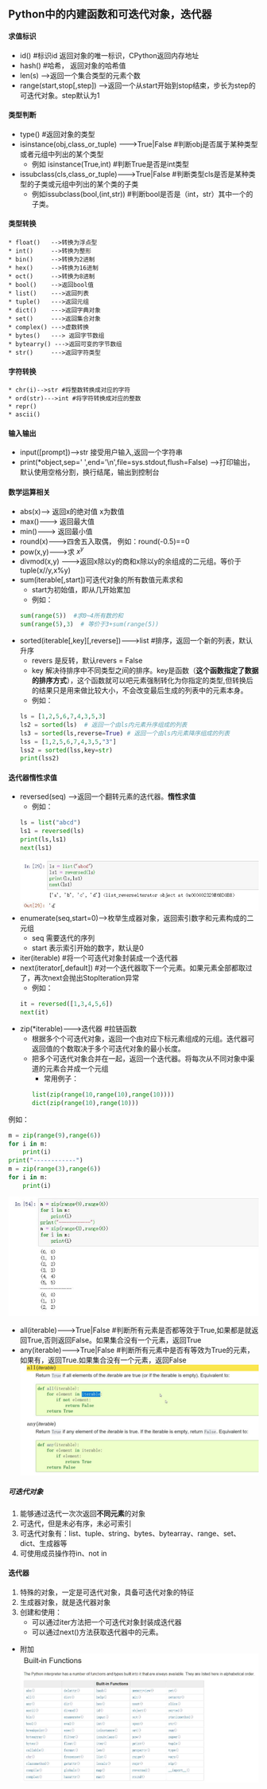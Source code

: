 ## Python中的内建函数和可迭代对象，迭代器
#### 求值标识
* id() #标识id 返回对象的唯一标识，CPython返回内存地址
* hash() #哈希， 返回对象的哈希值
* len(s) -->返回一个集合类型的元素个数
* range(start,stop[,step]) -->返回一个从start开始到stop结束，步长为step的可迭代对象。step默认为1
#### 类型判断
* type() #返回对象的类型
* isinstance(obj,class_or_tuple) --->True|False #判断obj是否属于某种类型或者元组中列出的某个类型
    * 例如 isinstance(True,int) #判断True是否是int类型
* issubclass(cls,class_or_tuple)--->True|False #判断类型cls是否是某种类型的子类或元组中列出的某个类的子类
    * 例如issubclass(bool,(int,str)) #判断bool是否是（int，str）其中一个的子类。
#### 类型转换 
    * float()   -->转换为浮点型
    * int()     -->转换为整形
    * bin()     -->转换为2进制
    * hex()     -->转换为16进制
    * oct()     -->转换为8进制
    * bool()    -->返回bool值
    * list()    --->返回列表
    * tuple()   --->返回元组
    * dict()    --->返回字典对象
    * set()     --->返回集合对象
    * complex() --->虚数转换
    * bytes()   ---> 返回字节数组
    * bytearry() --->返回可变的字节数组
    * str()     --->返回字符类型
#### 字符转换
    * chr(i)-->str #将整数转换成对应的字符
    * ord(str)--->int #将字符转换成对应的整数
    * repr()
    * ascii()
#### 输入输出
* input([prompt])-->str 接受用户输入,返回一个字符串
* print(*object,sep=' ',end='\n',file=sys.stdout,flush=False) -->打印输出，默认使用空格分割，换行结尾，输出到控制台  
#### 数学运算相关
* abs(x)--> 返回x的绝对值 x为数值
* max()---> 返回最大值
* min()---> 返回最小值
* round(x)--->四舍五入取偶， 例如：round(-0.5)==0
* pow(x,y)--->求 $x^y$
* divmod(x,y) --->返回x除以y的商和x除以y的余组成的二元组。等价于tuple(x//y,x%y)
* sum(iterable[,start])可迭代对象的所有数值元素求和
    * start为初始值，即从几开始累加
    * 例如：
    ````python
    sum(range(5))  #求0~4所有数的和
    sum(range(5),3)  # 等价于3+sum(range(5))
    ```` 
* sorted(iterable[,key][,reverse])--->list  #排序，返回一个新的列表，默认升序
    * revers 是反转，默认revers = False
    * key  解决待排序中不同类型之间的排序。key是函数（**这个函数指定了数据的排序方式**），这个函数就可以吧元素强制转化为你指定的类型,但转换后的结果只是用来做比较大小，不会改变最后生成的列表中的元素本身。
    * 例如：
    ````python
    ls = [1,2,5,6,7,4,3,5,3]
    ls2 = sorted(ls)  # 返回一个由ls内元素升序组成的列表
    ls3 = sorted(ls,reverse=True) # 返回一个由ls内元素降序组成的列表
    lss = [1,2,5,6,7,4,3,5,"3"]
    lss2 = sorted(lss,key=str)
    print(lss2)
    ````
#### 迭代器惰性求值
* reversed(seq) -->返回一个翻转元素的迭代器。**惰性求值**
    * 例如：
    ````python
    ls = list("abcd")
    ls1 = reversed(ls)
    print(ls,ls1)
    next(ls1)
    ````  
    ![buitinfun002](https://raw.githubusercontent.com/1263351411/xdd.github.io/master/img/buitinfun002.jpg)  
* enumerate(seq,start=0)-->枚举生成器对象，返回索引数字和元素构成的二元组
    * seq 需要迭代的序列
    * start 表示索引开始的数字，默认是0 
* iter(iterable) #将一个可迭代对象封装成一个迭代器
* next(iterator[,default])  #对一个迭代器取下一个元素。如果元素全部都取过了，再次next会抛出StopIteration异常
    * 例如：
    ````python
    it = reversed([1,3,4,5,6])
    next(it)
    ````  
* zip(*iterable)--->迭代器  #拉链函数 
    * 根据多个个可迭代对象，返回一个由对应下标元素组成的元组。迭代器可返回值的个数取决于多个可迭代对象的最小长度。
    * 把多个可迭代对象合并在一起，返回一个迭代器。将每次从不同对象中渠道的元素合并成一个元组
        * 常用例子：
        ````python
        list(zip(range(10,range(10),range(10))))
        dict(zip(range(10),range(10)))  
        ````  
例如：
````python
m = zip(range(9),range(6))
for i in m:
    print(i)
print("------------")
m = zip(range(3),range(6))
for i in m:
    print(i)
````  
![buitinfun003](https://raw.githubusercontent.com/1263351411/xdd.github.io/master/img/buitinfun003.jpg)  
* all(iterable)--->True|False #判断所有元素是否都等效于True,如果都是就返回True,否则返回False。如果集合没有一个元素，返回True
* any(iterable)--->True|False #判断所有元素中是否有等效为True的元素，如果有，返回True.如果集合没有一个元素，返回False
![buitinfun004](https://raw.githubusercontent.com/1263351411/xdd.github.io/master/img/buitinfun004.jpg)
##### 可迭代对象
1. 能够通过迭代一次次返回**不同元素**的对象
2. 可迭代，但是未必有序，未必可索引
3. 可迭代对象有：list、tuple、string、bytes、bytearray、range、set、dict、生成器等
4. 可使用成员操作符in、not in
#### 迭代器
1. 特殊的对象，一定是可迭代对象，具备可迭代对象的特征
2. 生成器对象，就是迭代器对象
3. 创建和使用：
    * 可以通过iter方法把一个可迭代对象封装成迭代器
    * 可以通过next()方法获取迭代器中的元素。

* 附加  
![buitinfun001](https://raw.githubusercontent.com/1263351411/xdd.github.io/master/img/buitinfun001.jpg)